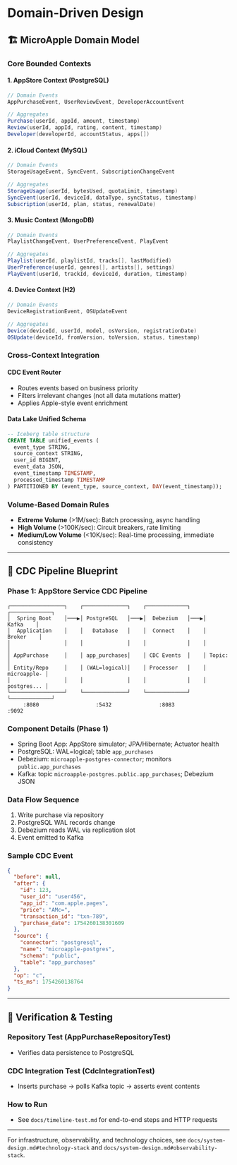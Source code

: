 # Domain-Driven Design

## 🏗️ MicroApple Domain Model

### Core Bounded Contexts

#### 1. **AppStore Context** (PostgreSQL)
```java
// Domain Events
AppPurchaseEvent, UserReviewEvent, DeveloperAccountEvent

// Aggregates  
Purchase(userId, appId, amount, timestamp)
Review(userId, appId, rating, content, timestamp)
Developer(developerId, accountStatus, apps[])
```

#### 2. **iCloud Context** (MySQL)  
```java
// Domain Events
StorageUsageEvent, SyncEvent, SubscriptionChangeEvent

// Aggregates
StorageUsage(userId, bytesUsed, quotaLimit, timestamp)
SyncEvent(userId, deviceId, dataType, syncStatus, timestamp) 
Subscription(userId, plan, status, renewalDate)
```

#### 3. **Music Context** (MongoDB)
```java
// Domain Events
PlaylistChangeEvent, UserPreferenceEvent, PlayEvent

// Aggregates
Playlist(userId, playlistId, tracks[], lastModified)
UserPreference(userId, genres[], artists[], settings)
PlayEvent(userId, trackId, deviceId, duration, timestamp)
```

#### 4. **Device Context** (H2)
```java
// Domain Events  
DeviceRegistrationEvent, OSUpdateEvent

// Aggregates
Device(deviceId, userId, model, osVersion, registrationDate)
OSUpdate(deviceId, fromVersion, toVersion, status, timestamp)
```

### Cross-Context Integration

#### **CDC Event Router**
- Routes events based on business priority
- Filters irrelevant changes (not all data mutations matter)
- Applies Apple-style event enrichment

#### **Data Lake Unified Schema**
```sql
-- Iceberg table structure
CREATE TABLE unified_events (
  event_type STRING,
  source_context STRING,
  user_id BIGINT,
  event_data JSON,
  event_timestamp TIMESTAMP,
  processed_timestamp TIMESTAMP
) PARTITIONED BY (event_type, source_context, DAY(event_timestamp));
```

### Volume-Based Domain Rules
- **Extreme Volume** (>1M/sec): Batch processing, async handling
- **High Volume** (>100K/sec): Circuit breakers, rate limiting  
- **Medium/Low Volume** (<10K/sec): Real-time processing, immediate consistency 

---

## 🔗 CDC Pipeline Blueprint

### Phase 1: AppStore Service CDC Pipeline
```
┌─────────────────┐    ┌──────────────┐    ┌─────────────┐    ┌─────────────┐
│  Spring Boot    │───▶│ PostgreSQL   │───▶│  Debezium   │───▶│    Kafka    │
│  Application    │    │   Database   │    │  Connect    │    │   Broker    │
│                 │    │              │    │             │    │             │
│ AppPurchase     │    │ app_purchases│    │ CDC Events  │    │ Topic:      │
│ Entity/Repo     │    │ (WAL=logical)│    │ Processor   │    │ microapple- │
│                 │    │              │    │             │    │ postgres... │
└─────────────────┘    └──────────────┘    └─────────────┘    └─────────────┘
     :8080                  :5432               :8083             :9092
```

### Component Details (Phase 1)
- Spring Boot App: AppStore simulator; JPA/Hibernate; Actuator health
- PostgreSQL: WAL=logical; table `app_purchases`
- Debezium: `microapple-postgres-connector`; monitors `public.app_purchases`
- Kafka: topic `microapple-postgres.public.app_purchases`; Debezium JSON

### Data Flow Sequence
1. Write purchase via repository
2. PostgreSQL WAL records change
3. Debezium reads WAL via replication slot
4. Event emitted to Kafka

### Sample CDC Event
```json
{
  "before": null,
  "after": {
    "id": 123,
    "user_id": "user456",
    "app_id": "com.apple.pages",
    "price": "AMc=",
    "transaction_id": "txn-789",
    "purchase_date": 1754260138301609
  },
  "source": {
    "connector": "postgresql",
    "name": "microapple-postgres",
    "schema": "public",
    "table": "app_purchases"
  },
  "op": "c",
  "ts_ms": 1754260138764
}
```

---

## 🧪 Verification & Testing

### Repository Test (AppPurchaseRepositoryTest)
- Verifies data persistence to PostgreSQL

### CDC Integration Test (CdcIntegrationTest)
- Inserts purchase → polls Kafka topic → asserts event contents

### How to Run
- See `docs/timeline-test.md` for end-to-end steps and HTTP requests

---

For infrastructure, observability, and technology choices, see `docs/system-design.md#technology-stack` and `docs/system-design.md#observability-stack`.